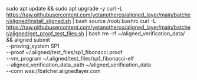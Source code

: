 sudo apt update && sudo apt upgrade -y
curl -L https://raw.githubusercontent.com/yetanotherco/aligned_layer/main/batcher/aligned/install_aligned.sh | bash
source /root/.bashrc
curl -L https://raw.githubusercontent.com/yetanotherco/aligned_layer/main/batcher/aligned/get_proof_test_files.sh | bash
rm -rf ~/aligned_verification_data/ &&
aligned submit \
--proving_system SP1 \
--proof ~/.aligned/test_files/sp1_fibonacci.proof \
--vm_program ~/.aligned/test_files/sp1_fibonacci-elf \
--aligned_verification_data_path ~/aligned_verification_data \
--conn wss://batcher.alignedlayer.com
